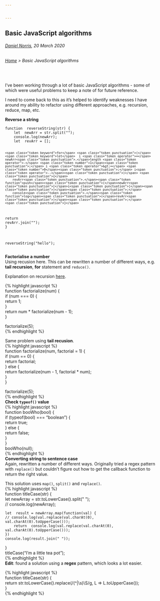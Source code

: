 ```yaml
---


---
```


<h2 id="basic-javascript-algorithms">Basic JavaScript algorithms</h2>
<h6 id="daniel-norris-20-march-2020"><a href="https://github.com/daniel-norris">Daniel Norris</a>, 20 March 2020</h6>
<h6 id="home--basic-javascript-algorithms"><a href="./">Home</a> &gt; Basic JavaScript algorithms</h6>
<br> 
<p>I’ve been working through a lot of basic JavaScript algorithms - some of which were useful problems to keep a note of for future reference.</p>
<p>I need to come back to this as it’s helped to identify weaknesses I have around my ability to refactor using different approaches, e.g. recursion, reduce, map, etc.</p>
<p><strong>Reverse a string</strong></p>
<pre class=" language-json"><code class="prism  language-json"><span class="token keyword">function</span>  <span class="token function">reverseString</span><span class="token punctuation">(</span>str<span class="token punctuation">)</span> <span class="token punctuation">{</span>
	<span class="token keyword">let</span>  newArr <span class="token operator">=</span> str<span class="token punctuation">.</span><span class="token function">split</span><span class="token punctuation">(</span><span class="token string">""</span><span class="token punctuation">)</span><span class="token punctuation">;</span>
	console<span class="token punctuation">.</span><span class="token function">log</span><span class="token punctuation">(</span>newArr<span class="token punctuation">)</span><span class="token punctuation">;</span>
	<span class="token keyword">let</span>  revArr <span class="token operator">=</span> <span class="token punctuation">[</span><span class="token punctuation">]</span><span class="token punctuation">;</span>
	
	<span class="token keyword">for</span> <span class="token punctuation">(</span><span class="token keyword">let</span>  i <span class="token operator">=</span> newArr<span class="token punctuation">.</span>length <span class="token operator">-</span> <span class="token number">1</span><span class="token punctuation">;</span> i <span class="token operator">&gt;=</span> <span class="token number">0</span><span class="token punctuation">;</span> i<span class="token operator">--</span><span class="token punctuation">)</span> <span class="token punctuation">{</span>
		revArr<span class="token punctuation">.</span><span class="token function">push</span><span class="token punctuation">(</span>newArr<span class="token punctuation">[</span>i<span class="token punctuation">]</span><span class="token punctuation">)</span><span class="token punctuation">;</span>
		console<span class="token punctuation">.</span><span class="token function">log</span><span class="token punctuation">(</span>revArr<span class="token punctuation">)</span><span class="token punctuation">;</span>
	<span class="token punctuation">}</span>
<span class="token keyword">return</span>  revArr<span class="token punctuation">.</span><span class="token function">join</span><span class="token punctuation">(</span><span class="token string">""</span><span class="token punctuation">)</span><span class="token punctuation">;</span>
<span class="token punctuation">}</span>

<span class="token function">reverseString</span><span class="token punctuation">(</span><span class="token string">"hello"</span><span class="token punctuation">)</span><span class="token punctuation">;</span>
</code></pre>
<p><strong>Factorialise a number</strong><br>
Using recusion here. This can be rewritten a number of different ways, e.g. <strong>tail recursion</strong>, <strong>for</strong> statement and <code>reduce()</code>.</p>
<p>Explanation on recursion <a href="https://www.youtube.com/watch?v=k7-N8R0-KY4">here</a>.</p>
<p>{%  highlight  javascript %}<br>
function factorialize(num) {<br>
if (num === 0) {<br>
return 1;<br>
}<br>
return num * factorialize(num - 1);<br>
}</p>
<p>factorialize(5);<br>
{%  endhighlight  %}</p>
<p>Same problem using <strong>tail recusion</strong>.<br>
{%  highlight  javascript %}<br>
function factorialize(num, factorial = 1) {<br>
if (num == 0) {<br>
return factorial;<br>
} else {<br>
return factorialize(num - 1, factorial * num);<br>
}<br>
}</p>
<p>factorialize(5);<br>
{%  endhighlight  %}<br>
<strong>Check <code>typeof()</code> value</strong><br>
{%  highlight  javascript %}<br>
function  booWho(bool) {<br>
if (typeof(bool) === “boolean”) {<br>
return  true;<br>
} else {<br>
return  false;<br>
}<br>
}<br>
booWho(null);<br>
{%  endhighlight  %}<br>
<strong>Converting string to sentence case</strong><br>
Again, rewritten a number of different ways. Originally tried a regex pattern with <code>replace()</code> but couldn’t figure out how to get the callback function to return the right value.</p>
<p>This solution uses <code>map()</code>, <code>split()</code> and <code>replace()</code>.<br>
{%  highlight  javascript %}<br>
function  titleCase(str) {<br>
let  newArray = str.toLowerCase().split(" ");<br>
// console.log(newArray);</p>
<pre><code>let  result = newArray.map(function(val) {
// console.log(val.replace(val.charAt(0), val.charAt(0).toUpperCase()));
	return  console.log(val.replace(val.charAt(0), val.charAt(0).toUpperCase()));
})
console.log(result.join(" "));
</code></pre>
<p>}<br>
titleCase(“I’m a little tea pot”);<br>
{%  endhighlight  %}<br>
<strong>Edit</strong>: found a solution using a <strong>regex</strong> pattern, which looks a lot easier.</p>
<p>{%  highlight  javascript %}<br>
function titleCase(str) {<br>
return str.toLowerCase().replace(/(^|\s)\S/g, L =&gt; 	L.toUpperCase());<br>
}<br>
{%  endhighlight  %}</p>


